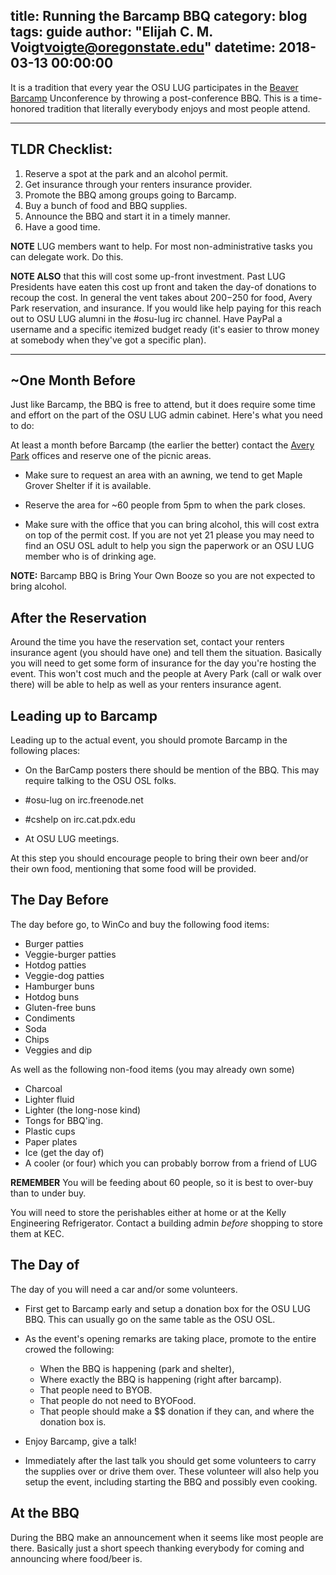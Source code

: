 title: Running the Barcamp BBQ
category: blog
tags: guide
author: "Elijah C. M. Voigt<voigte@oregonstate.edu>"
datetime: 2018-03-13 00:00:00
---

It is a tradition that every year the OSU LUG participates in the [Beaver Barcamp][bbc] Unconference by throwing a post-conference BBQ.
This is a time-honored tradition that literally everybody enjoys and most people attend.

----

## TLDR Checklist:

1. Reserve a spot at the park and an alcohol permit.
2. Get insurance through your renters insurance provider.
3. Promote the BBQ among groups going to Barcamp.
4. Buy a bunch of food and BBQ supplies.
5. Announce the BBQ and start it in a timely manner.
6. Have a good time.

**NOTE** LUG members want to help.
For most non-administrative tasks you can delegate work.
Do this.

**NOTE ALSO** that this will cost some up-front investment.
Past LUG Presidents have eaten this cost up front and taken the day-of donations to recoup the cost.
In general the vent takes about $200-$250 for food, Avery Park reservation, and insurance.
If you would like help paying for this reach out to OSU LUG alumni in the #osu-lug irc channel.
Have PayPal a username and a specific itemized budget ready (it's easier to throw money at somebody when they've got a specific plan).

----

## ~One Month Before

Just like Barcamp, the BBQ is free to attend, but it does require some time and effort on the part of the OSU LUG admin cabinet.
Here's what you need to do:

At least a month before Barcamp (the earlier the better) contact the [Avery Park][ap] offices and reserve one of the picnic areas.

* Make sure to request an area with an awning, we tend to get Maple Grover Shelter if it is available.

* Reserve the area for ~60 people from 5pm to when the park closes.

* Make sure with the office that you can bring alcohol, this will cost extra on top of the permit cost.
  If you are not yet 21 please you may need to find an OSU OSL adult to help you sign the paperwork or an OSU LUG member who is of drinking age.

**NOTE:** Barcamp BBQ is Bring Your Own Booze so you are not expected to bring alcohol.

## After the Reservation

Around the time you have the reservation set, contact your renters insurance agent (you should have one) and tell them the situation.
Basically you will need to get some form of insurance for the day you're hosting the event.
This won't cost much and the people at Avery Park (call or walk over there) will be able to help as well as your renters insurance agent.

## Leading up to Barcamp

Leading up to the actual event, you should promote Barcamp in the following places:

* On the BarCamp posters there should be mention of the BBQ.
  This may require talking to the OSU OSL folks.

* \#osu-lug on irc.freenode.net

* \#cshelp on irc.cat.pdx.edu

* At OSU LUG meetings.

At this step you should encourage people to bring their own beer and/or their own food, mentioning that some food will be provided.

## The Day Before

The day before go, to WinCo and buy the following food items:

* Burger patties
* Veggie-burger patties
* Hotdog patties
* Veggie-dog patties
* Hamburger buns
* Hotdog buns
* Gluten-free buns
* Condiments
* Soda
* Chips
* Veggies and dip

As well as the following non-food items (you may already own some)

* Charcoal
* Lighter fluid
* Lighter (the long-nose kind)
* Tongs for BBQ'ing.
* Plastic cups
* Paper plates
* Ice (get the day of)
* A cooler (or four) which you can probably borrow from a friend of LUG

**REMEMBER** You will be feeding about 60 people, so it is best to over-buy than to under buy.

You will need to store the perishables either at home or at the Kelly Engineering Refrigerator.
Contact a building admin *before* shopping to store them at KEC.

## The Day of

The day of you will need a car and/or some volunteers.

* First get to Barcamp early and setup a donation box for the OSU LUG BBQ.
  This can usually go on the same table as the OSU OSL.

* As the event's opening remarks are taking place, promote to the entire crowed the following:

    * When the BBQ is happening (park and shelter),
    * Where exactly the BBQ is happening (right after barcamp).
    * That people need to BYOB.
    * That people do not need to BYOFood.
    * That people should make a $$ donation if they can, and where the donation box is.

* Enjoy Barcamp, give a talk!

* Immediately after the last talk you should get some volunteers to carry the supplies over or drive them over.
  These volunteer will also help you setup the event, including starting the BBQ and possibly even cooking.

## At the BBQ

During the BBQ make an announcement when it seems like most people are there.
Basically just a short speech thanking everybody for coming and announcing where food/beer is.

[bbc]: http://beaverbarcamp.org/
[ap]: https://www.corvallisoregon.gov/parksrec
